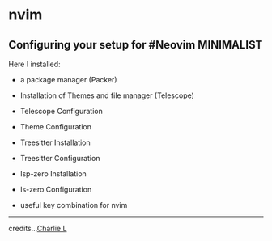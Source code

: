 # nvim

## Configuring your setup for #Neovim MINIMALIST

Here I installed:

-   a package manager (Packer)
-   Installation of Themes and file manager (Telescope)
-   Telescope Configuration
-   Theme Configuration
-   Treesitter Installation
-   Treesitter Configuration
-   lsp-zero Installation
-   ls-zero Configuration

-   useful key combination for nvim

<hr>

credits...[Charlie L](https://www.youtube.com/watch?v=Y2iqRZ4EYbk&t=1637s)
